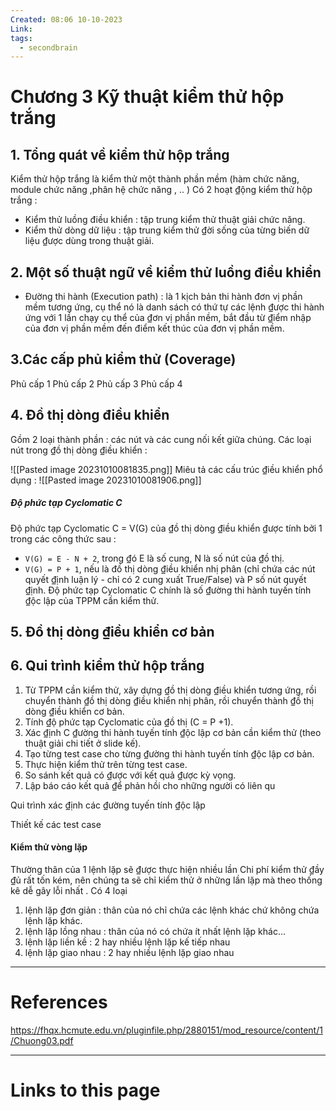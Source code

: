 ```yaml
---
Created: 08:06 10-10-2023
Link: 
tags:
  - secondbrain
---
```


# Chương 3 Kỹ thuật kiểm thử hộp trắng

## 1. Tổng quát về kiểm thử hộp trắng
Kiểm thử hộp trắng là kiểm thử một thành phần mềm (hàm chức năng, module chức năng ,phân hệ chức năng , .. )
Có 2 hoạt ₫ộng kiểm thử hộp trắng : 
- Kiểm thử luồng điều khiển : tập trung kiểm thử thuật giải chức năng. 
- Kiểm thử dòng dữ liệu : tập trung kiểm thử ₫ời sống của từng biến dữ liệu ₫ược dùng trong thuật giải.
## 2. Một số thuật ngữ về kiểm thử luồng điều khiển
- Đường thi hành (Execution path) : là 1 kịch bản thi hành đơn vị phần mềm tương ứng, cụ thể nó là danh sách có thứ tự các lệnh ₫ược thi hành ứng với 1 lần chạy cụ thể của ₫ơn vị phần mềm, bắt đầu từ ₫iểm nhập của đơn vị phần mềm đến điểm kết thúc của đơn vị phần mềm.
## 3.Các cấp phủ kiểm thử (Coverage)
Phủ cấp 1
Phủ cấp 2
Phủ cấp 3
Phủ cấp 4
## 4. Đồ thị dòng điều khiển
Gồm 2 loại thành phần : các nút và các cung nối kết giữa chúng. Các loại nút trong ₫ồ thị dòng ₫iều khiển :

![[Pasted image 20231010081835.png]]
Miêu tả các cấu trúc ₫iều khiển phổ dụng :
![[Pasted image 20231010081906.png]]

##### Độ phức tạp Cyclomatic C
Độ phức tạp Cyclomatic C = V(G) của ₫ồ thị dòng ₫iều khiển ₫ược tính bởi 1 trong các công thức sau : 
- `V(G) = E - N + 2`, trong ₫ó E là số cung, N là số nút của ₫ồ thị. 
- `V(G) = P + 1`, nếu là đồ thị dòng ₫iều khiển nhị phân (chỉ chứa các nút quyết ₫ịnh luận lý - chỉ có 2 cung xuất True/False) và P số nút quyết ₫ịnh. Độ phức tạp Cyclomatic C chính là số ₫ường thi hành tuyến tính ₫ộc lập của TPPM cần kiểm thử.

## 5. Đồ thị dòng ₫iều khiển cơ bản

## 6. Qui trình kiểm thử hộp trắng
1. Từ TPPM cần kiểm thử, xây dựng ₫ồ thị dòng ₫iều khiển tương ứng, rồi chuyển thành ₫ồ thị dòng ₫iều khiển nhị phân, rồi chuyển thành ₫ồ thị dòng ₫iều khiển cơ bản.
2.  Tính ₫ộ phức tạp Cyclomatic của ₫ồ thị (C = P +1). 
3.  Xác ₫ịnh C ₫ường thi hành tuyến tính ₫ộc lập cơ bản cần kiểm thử (theo thuật giải chi tiết ở slide kế).
4. Tạo từng test case cho từng ₫ường thi hành tuyến tính ₫ộc lập cơ bản. 
5.  Thực hiện kiểm thử trên từng test case.
6. So sánh kết quả có ₫ược với kết quả ₫ược kỳ vọng. 
7. Lập báo cáo kết quả ₫ể phản hồi cho những người có liên qu

Qui trình xác ₫ịnh các ₫ường tuyến tính ₫ộc lập

Thiết kế các test case

#### Kiểm thử vòng lặp
Thường thân của 1 lệnh lặp sẽ ₫ược thực hiện nhiều lần  Chi phí kiểm thử ₫ầy ₫ủ rất tốn kém, nên chúng ta sẽ chỉ kiểm thử ở những lần lặp mà theo thống kê dễ gây lỗi nhất . Có 4 loại
1. lệnh lặp ₫ơn giản : thân của nó chỉ chứa các lệnh khác chứ không chứa lệnh lặp khác. 
2. lệnh lặp lồng nhau : thân của nó có chứa ít nhất lệnh lặp khác... 
3.  lệnh lặp liền kề : 2 hay nhiều lệnh lặp kế tiếp nhau
4.  lệnh lặp giao nhau : 2 hay nhiều lệnh lặp giao nhau



--- 
# References
https://fhqx.hcmute.edu.vn/pluginfile.php/2880151/mod_resource/content/1/Chuong03.pdf


--- 
# Links to this page

